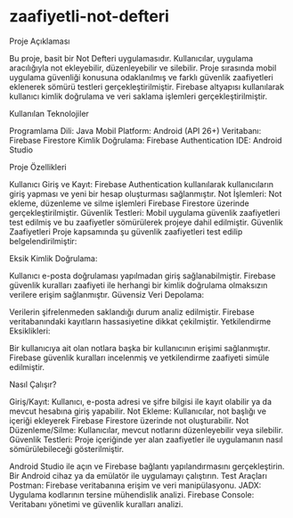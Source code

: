 # zaafiyetli-not-defteri

Proje Açıklaması

Bu proje, basit bir Not Defteri uygulamasıdır. Kullanıcılar, uygulama aracılığıyla not ekleyebilir, düzenleyebilir ve silebilir. Proje sırasında mobil uygulama güvenliği konusuna odaklanılmış ve farklı güvenlik zaafiyetleri eklenerek sömürü testleri gerçekleştirilmiştir. Firebase altyapısı kullanılarak kullanıcı kimlik doğrulama ve veri saklama işlemleri gerçekleştirilmiştir.

Kullanılan Teknolojiler

Programlama Dili: Java
Mobil Platform: Android (API 26+)
Veritabanı: Firebase Firestore
Kimlik Doğrulama: Firebase Authentication
IDE: Android Studio

Proje Özellikleri

Kullanıcı Giriş ve Kayıt:
Firebase Authentication kullanılarak kullanıcıların giriş yapması ve yeni bir hesap oluşturması sağlanmıştır.
Not İşlemleri:
Not ekleme, düzenleme ve silme işlemleri Firebase Firestore üzerinde gerçekleştirilmiştir.
Güvenlik Testleri:
Mobil uygulama güvenlik zaafiyetleri test edilmiş ve bu zaafiyetler sömürülerek projeye dahil edilmiştir.
Güvenlik Zaafiyetleri
Proje kapsamında şu güvenlik zaafiyetleri test edilip belgelendirilmiştir:

Eksik Kimlik Doğrulama:

Kullanıcı e-posta doğrulaması yapılmadan giriş sağlanabilmiştir.
Firebase güvenlik kuralları zaafiyeti ile herhangi bir kimlik doğrulama olmaksızın verilere erişim sağlanmıştır.
Güvensiz Veri Depolama:

Verilerin şifrelenmeden saklandığı durum analiz edilmiştir.
Firebase veritabanındaki kayıtların hassasiyetine dikkat çekilmiştir.
Yetkilendirme Eksiklikleri:

Bir kullanıcıya ait olan notlara başka bir kullanıcının erişimi sağlanmıştır.
Firebase güvenlik kuralları incelenmiş ve yetkilendirme zaafiyeti simüle edilmiştir.

Nasıl Çalışır?

Giriş/Kayıt: Kullanıcı, e-posta adresi ve şifre bilgisi ile kayıt olabilir ya da mevcut hesabına giriş yapabilir.
Not Ekleme: Kullanıcılar, not başlığı ve içeriği ekleyerek Firebase Firestore üzerinde not oluşturabilir.
Not Düzenleme/Silme: Kullanıcılar, mevcut notlarını düzenleyebilir veya silebilir.
Güvenlik Testleri: Proje içeriğinde yer alan zaafiyetler ile uygulamanın nasıl sömürülebileceği gösterilmiştir.

Android Studio ile açın ve Firebase bağlantı yapılandırmasını gerçekleştirin.
Bir Android cihaz ya da emülatör ile uygulamayı çalıştırın.
Test Araçları
Postman: Firebase veritabanına erişim ve veri manipülasyonu.
JADX: Uygulama kodlarının tersine mühendislik analizi.
Firebase Console: Veritabanı yönetimi ve güvenlik kuralları analizi.
